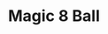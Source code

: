 ---
title: Magic 8 Ball
description: Magic 8 ball project from Codecademy's Learning Javascript
thumb: 'imgs/magic-8-sep-2023.jpg'
thumbAlt: Image of my project
penUrl: https://codepen.io/kariymam/full/poqErya
githubUrl: https://github.com/kariymam/magic-8
languages:
  - javascript
  - html
  - css
  - GSAP
---